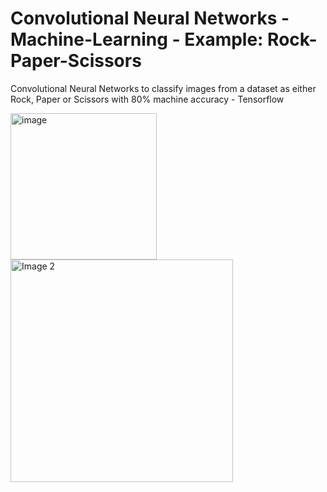 # Convolutional Neural Networks - Machine-Learning - Example:  Rock-Paper-Scissors
Convolutional Neural Networks to classify images from a dataset as either Rock, Paper or Scissors with 80% machine accuracy - Tensorflow

<p float="left">
<img width="234" alt="image" src="https://user-images.githubusercontent.com/90579801/137851479-46f50dcf-beed-4389-92de-d1e282f69dcd.PNG">
<img width="356" alt="Image 2" src="https://user-images.githubusercontent.com/90579801/137852285-22dc596c-d186-4b1f-9110-7ac4df0938e7.PNG">
</p>

